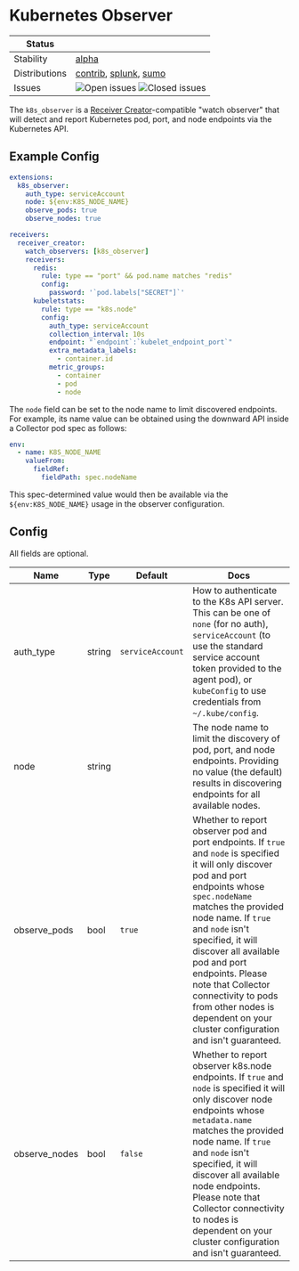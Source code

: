 # Kubernetes Observer

<!-- status autogenerated section -->
| Status        |           |
| ------------- |-----------|
| Stability     | [alpha]  |
| Distributions | [contrib], [splunk], [sumo] |
| Issues        | ![Open issues](https://img.shields.io/github/issues-search/open-telemetry/opentelemetry-collector-contrib?query=is%3Aissue%20is%3Aopen%20label%3Aextension%2Fk8s_observer%20&label=open&color=orange&logo=opentelemetry) ![Closed issues](https://img.shields.io/github/issues-search/open-telemetry/opentelemetry-collector-contrib?query=is%3Aissue%20is%3Aclosed%20label%3Aextension%2Fk8s_observer%20&label=closed&color=blue&logo=opentelemetry) |

[alpha]: https://github.com/open-telemetry/opentelemetry-collector#alpha
[contrib]: https://github.com/open-telemetry/opentelemetry-collector-releases/tree/main/distributions/otelcol-contrib
[splunk]: https://github.com/signalfx/splunk-otel-collector
[sumo]: https://github.com/SumoLogic/sumologic-otel-collector
<!-- end autogenerated section -->

The `k8s_observer` is a [Receiver Creator](../../../receiver/receivercreator/README.md)-compatible "watch observer" that will detect and report
Kubernetes pod, port, and node endpoints via the Kubernetes API.

## Example Config

```yaml
extensions:
  k8s_observer:
    auth_type: serviceAccount
    node: ${env:K8S_NODE_NAME}
    observe_pods: true
    observe_nodes: true

receivers:
  receiver_creator:
    watch_observers: [k8s_observer]
    receivers:
      redis:
        rule: type == "port" && pod.name matches "redis"
        config:
          password: '`pod.labels["SECRET"]`'
      kubeletstats:
        rule: type == "k8s.node"
        config:
          auth_type: serviceAccount
          collection_interval: 10s
          endpoint: "`endpoint`:`kubelet_endpoint_port`"
          extra_metadata_labels:
            - container.id
          metric_groups:
            - container
            - pod
            - node
```

The `node` field can be set to the node name to limit discovered endpoints. For example, its name value can be obtained using the downward API inside a Collector pod spec as follows:

```yaml
env:
  - name: K8S_NODE_NAME
    valueFrom:
      fieldRef:
        fieldPath: spec.nodeName
```

This spec-determined value would then be available via the `${env:K8S_NODE_NAME}` usage in the observer configuration.

## Config

All fields are optional.

| Name | Type | Default | Docs |
| ---- | ---- | ------- | ---- |
| auth_type | string | `serviceAccount` | How to authenticate to the K8s API server.  This can be one of `none` (for no auth), `serviceAccount` (to use the standard service account token provided to the agent pod), or `kubeConfig` to use credentials from `~/.kube/config`. |
| node | string | <no value> | The node name to limit the discovery of pod, port, and node endpoints. Providing no value (the default) results in discovering endpoints for all available nodes. |
| observe_pods | bool | `true` | Whether to report observer pod and port endpoints. If `true` and `node` is specified it will only discover pod and port endpoints whose `spec.nodeName` matches the provided node name. If `true` and `node` isn't specified, it will discover all available pod and port endpoints. Please note that Collector connectivity to pods from other nodes is dependent on your cluster configuration and isn't guaranteed. | 
| observe_nodes | bool | `false` | Whether to report observer k8s.node endpoints. If `true` and `node` is specified it will only discover node endpoints whose `metadata.name` matches the provided node name. If `true` and `node` isn't specified, it will discover all available node endpoints. Please note that Collector connectivity to nodes is dependent on your cluster configuration and isn't guaranteed.| 
